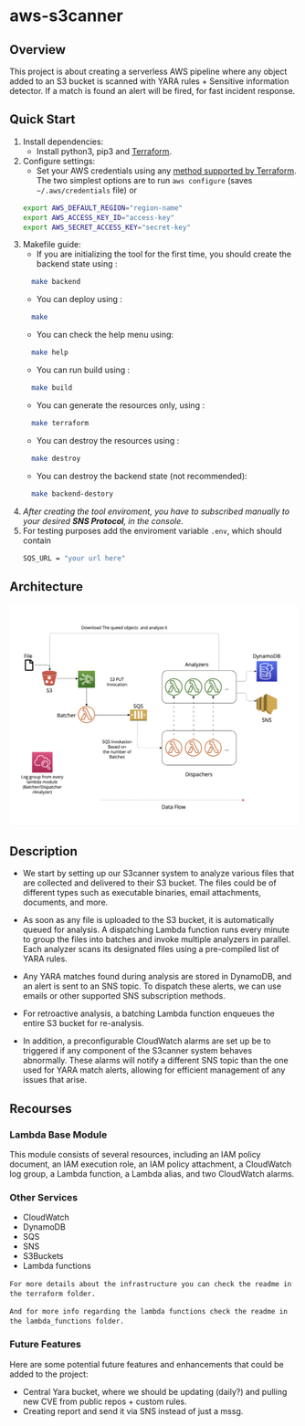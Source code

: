 # aws-s3canner



## Overview
This project is about creating a serverless AWS pipeline where any object added to an S3 bucket is scanned with YARA rules + Sensitive information detector. If a match is found an alert will be fired, for fast incident response.

## Quick Start
  1. Install dependencies:
      - Install python3, pip3 and [Terraform](https://www.terraform.io/intro/getting-started/install.html).
  2. Configure settings:
      - Set your AWS credentials using any
      [method supported by Terraform](https://www.terraform.io/docs/providers/aws/#authentication).
      The two simplest options are to run `aws configure` (saves `~/.aws/credentials` file) or
      ```bash
      export AWS_DEFAULT_REGION="region-name"
      export AWS_ACCESS_KEY_ID="access-key"
      export AWS_SECRET_ACCESS_KEY="secret-key"
      ```
  3. Makefile guide:
      - If you are initializing the tool for the first time, you should create the backend state using :
      ```bash
        make backend
      ```
      - You can deploy using :
      ```bash
        make
      ```
      - You can check the help menu using:
      ```bash
        make help
      ```
      - You can run build using :
      ```bash
        make build
      ```
      - You can generate the resources only, using :
      ```bash
        make terraform
      ```
      - You can destroy the resources using :
      ```bash
        make destroy
      ```
      - You can destroy the backend state (not recommended):
      ```bash
        make backend-destory
      ```
  5. _After creating the tool enviroment, you have to subscribed manually to your desired **SNS Protocol**, in the console_.
  6. For testing purposes add the enviroment variable `.env`, which should contain
      ```bash
      SQS_URL = "your url here"
      ```

## Architecture
![smth](./img/flow.png)

## Description
- We start by setting up our S3canner system to analyze various files that are collected and delivered to their S3 bucket. The files could be of different types such as executable binaries, email attachments, documents, and more.

- As soon as any file is uploaded to the S3 bucket, it is automatically queued for analysis. A dispatching Lambda function runs every minute to group the files into batches and invoke multiple analyzers in parallel. Each analyzer scans its designated files using a pre-compiled list of YARA rules.

- Any YARA matches found during analysis are stored in DynamoDB, and an alert is sent to an SNS topic. To dispatch these alerts, we can use emails or other supported SNS subscription methods.

- For retroactive analysis, a batching Lambda function enqueues the entire S3 bucket for re-analysis.

- In addition, a preconfigurable CloudWatch alarms are set up be to triggered if any component of the S3canner system behaves abnormally. These alarms will notify a different SNS topic than the one used for YARA match alerts, allowing for efficient management of any issues that arise.

## Recourses
### Lambda Base Module
This module consists of several resources, including an IAM policy document, an IAM execution role, an IAM policy attachment, a CloudWatch log group, a Lambda function, a Lambda alias, and two CloudWatch alarms.

### Other Services
- CloudWatch
- DynamoDB
- SQS
- SNS
- S3Buckets
- Lambda functions

`For more details about the infrastructure you can check the readme in the terraform folder.`

`And for more info regarding the lambda functions check the readme in the lambda_functions folder.`

### Future Features

Here are some potential future features and enhancements that could be added to the project:

- Central Yara bucket, where we should be updating (daily?) and pulling new CVE from public repos + custom rules.
- Creating report and send it via SNS instead of just a mssg.
